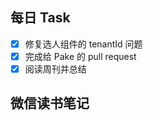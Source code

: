 ## 每日 Task
- [x] 修复选人组件的 tenantId 问题
- [x] 完成给 Pake 的 pull request
- [x] 阅读周刊并总结

## 微信读书笔记
<!-- start of weread -->
<!-- end of weread -->